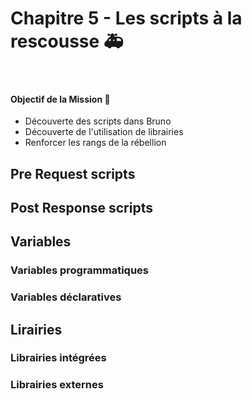 # Chapitre 5 - Les scripts à la rescousse 🚑
&nbsp;

#### Objectif de la Mission 🎯
- Découverte des scripts dans Bruno
- Découverte de l'utilisation de librairies
- Renforcer les rangs de la rébellion

## Pre Request scripts

## Post Response scripts

## Variables

### Variables programmatiques

### Variables déclaratives

## Lirairies

### Librairies intégrées

### Librairies externes